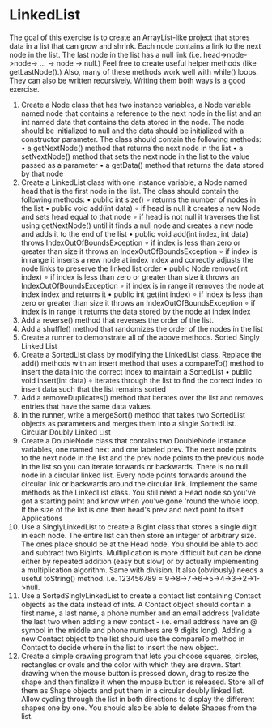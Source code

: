 # LinkedList
 The goal of this exercise is to create an ArrayList-like project that stores data in a list that can
grow and shrink. Each node contains a link to the next node in the list. The last node in the list has a
null link (i.e. head->node->node-> ... -> node -> null.) Feel free to create useful helper methods
(like getLastNode().) Also, many of these methods work well with while() loops. They can also be
written recursively. Writing them both ways is a good exercise.


1. Create a Node class that has two instance variables, a Node variable named node that
contains a reference to the next node in the list and an int named data that contains the data
stored in the node. The node should be initialized to null and the data should be initialized
with a constructor parameter. The class should contain the following methods:
• a getNextNode() method that returns the next node in the list
• a setNextNode() method that sets the next node in the list to the value passed as a
parameter
• a getData() method that returns the data stored by that node
2. Create a LinkedList class with one instance variable, a Node named head that is the first
node in the list. The class should contain the following methods:
• public int size()
∘ returns the number of nodes in the list
• public void add(int data)
∘ if head is null it creates a new Node and sets head equal to that node
∘ if head is not null it traverses the list using getNextNode() until it finds a null node
and creates a new node and adds it to the end of the list
• public void add(int index, int data) throws IndexOutOfBoundsException
∘ if index is less than zero or greater than size it throws an
IndexOutOfBoundsException
∘ if index is in range it inserts a new node at index index and correctly adjusts the node
links to preserve the linked list order
• public Node remove(int index)
∘ if index is less than zero or greater than size it throws an
IndexOutOfBoundsException
∘ if index is in range it removes the node at index index and returns it
• public int get(int index)
∘ if index is less than zero or greater than size it throws an
IndexOutOfBoundsException
∘ if index is in range it returns the data stored by the node at index index
3. Add a reverse() method that reverses the order of the list.
4. Add a shuffle() method that randomizes the order of the nodes in the list
5. Create a runner to demonstrate all of the above methods.
Sorted Singly Linked List
6. Create a SortedList class by modifying the LinkedList class. Replace the add() methods with
an insert method that uses a compareTo() method to insert the data into the correct index to
maintain a SortedList
• public void insert(int data)
∘ iterates through the list to find the correct index to insert data such that the list
remains sorted
7. Add a removeDuplicates() method that iterates over the list and removes entries that have
the same data values.
8. In the runner, write a mergeSort() method that takes two SortedList objects as parameters
and merges them into a single SortedList.
Circular Doubly Linked List
9. Create a DoubleNode class that contains two DoubleNode instance variables, one named
next and one labeled prev. The next node points to the next node in the list and the prev node
points to the previous node in the list so you can iterate forwards or backwards. There is no
null node in a circular linked list. Every node points forwards around the circular link or
backwards around the circular link. Implement the same methods as the LinkedList class.
You still need a Head node so you've got a starting point and know when you've gone 'round
the whole loop. If the size of the list is one then head's prev and next point to itself.
Applications
1. Use a SinglyLinkedList to create a BigInt class that stores a single digit in each node. The
entire list can then store an integer of arbitrary size. The ones place should be at the Head
node. You should be able to add and subtract two BigInts. Multiplication is more difficult
but can be done either by repeated addition (easy but slow) or by actually implementing a
multiplication algorithm. Same with division. It also (obviously) needs a useful toString()
method.
i.e. 123456789 = 9->8->7->6->5->4->3->2->1->null.
2. Use a SortedSinglyLinkedList to create a contact list containing Contact objects as the data
instead of ints. A Contact object should contain a first name, a last name, a phone number
and an email address (validate the last two when adding a new contact - i.e. email address
have an @ symbol in the middle and phone numbers are 9 digits long). Adding a new
Contact object to the list should use the compareTo method in Contact to decide where in
the list to insert the new object.
3. Create a simple drawing program that lets you choose squares, circles, rectangles or ovals
and the color with which they are drawn. Start drawing when the mouse button is pressed
down, drag to resize the shape and then finalize it when the mouse button is released. Store
all of them as Shape objects and put them in a circular doubly linked list. Allow cycling
through the list in both directions to display the different shapes one by one. You should also
be able to delete Shapes from the list.